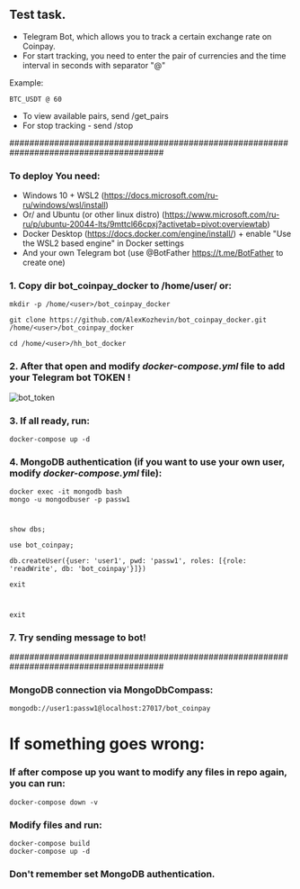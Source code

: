 ## Test task.

- Telegram Bot, which allows you to track a certain exchange rate on Coinpay.
- For start tracking, you need to enter the pair of currencies and the time interval 
in seconds with separator "@"

Example:

    BTC_USDT @ 60

- To view available pairs, send /get_pairs
- For stop tracking - send /stop

#######################################################################################

### To deploy You need:
- Windows 10 + WSL2 (https://docs.microsoft.com/ru-ru/windows/wsl/install)
- Or/ and Ubuntu (or other linux distro)
  (https://www.microsoft.com/ru-ru/p/ubuntu-20044-lts/9mttcl66cpxj?activetab=pivot:overviewtab)
- Docker Desktop (https://docs.docker.com/engine/install/) + enable "Use the WSL2 based engine" in Docker settings
- And your own Telegram bot (use @BotFather https://t.me/BotFather to create one)

### 1. Copy dir bot_coinpay_docker to /home/user/ or:
    mkdir -p /home/<user>/bot_coinpay_docker

    git clone https://github.com/AlexKozhevin/bot_coinpay_docker.git /home/<user>/bot_coinpay_docker

    cd /home/<user>/hh_bot_docker

### 2. After that open and modify ***docker-compose.yml*** file to add your Telegram bot TOKEN !
![bot_token](https://user-images.githubusercontent.com/64017080/167243944-bd8d2a76-8cc4-455b-a030-0bed375f1575.png)

### 3. If all ready, run:

    docker-compose up -d

### 4. MongoDB authentication (if you want to use your own user, modify ***docker-compose.yml*** file):

    docker exec -it mongodb bash
    mongo -u mongodbuser -p passw1
#
    show dbs;

    use bot_coinpay;

    db.createUser({user: 'user1', pwd: 'passw1', roles: [{role: 'readWrite', db: 'bot_coinpay'}]})

    exit

#
    exit

### 7. Try sending message to bot!

#######################################################################################

### MongoDB connection via MongoDbCompass:

    mongodb://user1:passw1@localhost:27017/bot_coinpay

# If something goes wrong:


### If after compose up you want to modify any files in repo again, you can run:

    docker-compose down -v

### Modify files and run:

    docker-compose build
    docker-compose up -d

### Don't remember set MongoDB authentication.
